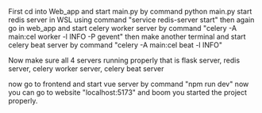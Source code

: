 First cd into Web_app and start main.py by command python main.py
start redis server in WSL using command "service redis-server start"
then again go in web_app and start celery worker server by command "celery -A main:cel worker -l INFO -P gevent"
then make another terminal and start celery beat server by command "celery -A main:cel beat -l INFO"

Now make sure all 4 servers running properly that is flask server, redis server, celery worker server, celery beat server

now go to frontend and start vue server by command "npm run dev"
now you can go to website "localhost:5173" and boom you started the project properly.